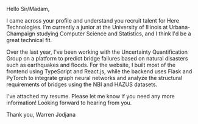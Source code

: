 Hello Sir/Madam,

I came across your profile and understand you recruit talent for Here Technologies. I'm currently a junior at the University of Illinois at Urbana-Champaign studying Computer Science and Statistics, and I think I'd be a great technical fit.

Over the last year, I've been working with the Uncertainty Quantification Group on a platform to predict bridge failures based on natural disasters such as earthquakes and floods. For the website, I built most of the frontend using TypeScript and React.js, while the backend uses Flask and PyTorch to integrate graph neural networks and analyze the structural requirements of bridges using the NBI and HAZUS datasets. 

I've attached my resume. Please let me know if you need any more information! Looking forward to hearing from you.

Thank you, 
Warren Jodjana
